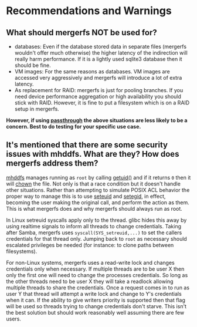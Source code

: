 # Recommendations and Warnings

## What should mergerfs NOT be used for?

* databases: Even if the database stored data in separate files
  (mergerfs wouldn't offer much otherwise) the higher latency of the
  indirection will really harm performance. If it is a lightly used
  sqlite3 database then it should be fine.
* VM images: For the same reasons as databases. VM images are accessed
  very aggressively and mergerfs will introduce a lot of extra latency.
* As replacement for RAID: mergerfs is just for pooling branches. If
  you need device performance aggregation or high availability you
  should stick with RAID. However, it is fine to put a filesystem
  which is on a RAID setup in mergerfs.
  
**However, if using [passthrough](../config/passthrough.md) the above
situations are less likely to be a concern. Best to do testing for
your specific use case.**


## It's mentioned that there are some security issues with mhddfs. What are they? How does mergerfs address them?

[mhddfs](https://github.com/trapexit/mhddfs) manages running as
`root` by calling
[getuid()](https://github.com/trapexit/mhddfs/blob/cae96e6251dd91e2bdc24800b4a18a74044f6672/src/main.c#L319)
and if it returns `0` then it will
[chown](http://linux.die.net/man/1/chown) the file. Not only is that a
race condition but it doesn't handle other situations. Rather than
attempting to simulate POSIX ACL behavior the proper way to manage
this is to use [seteuid](http://linux.die.net/man/2/seteuid) and
[setegid](http://linux.die.net/man/2/setegid), in effect, becoming the
user making the original call, and perform the action as them. This is
what mergerfs does and why mergerfs should always run as root.

In Linux setreuid syscalls apply only to the thread. glibc hides this
away by using realtime signals to inform all threads to change
credentials. Taking after Samba, mergerfs uses
`syscall(SYS_setreuid,...)` to set the callers credentials for that
thread only. Jumping back to `root` as necessary should escalated
privileges be needed (for instance: to clone paths between
filesystems).

For non-Linux systems, mergerfs uses a read-write lock and changes
credentials only when necessary. If multiple threads are to be user X
then only the first one will need to change the processes
credentials. So long as the other threads need to be user X they will
take a readlock allowing multiple threads to share the
credentials. Once a request comes in to run as user Y that thread will
attempt a write lock and change to Y's credentials when it can. If the
ability to give writers priority is supported then that flag will be
used so threads trying to change credentials don't starve. This isn't
the best solution but should work reasonably well assuming there are
few users.
